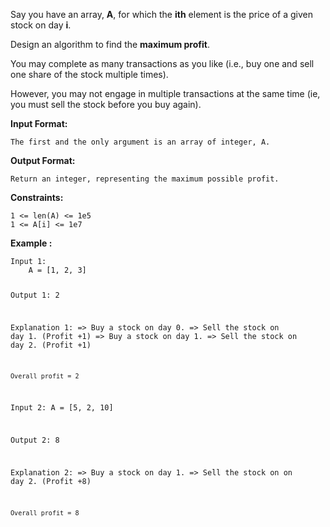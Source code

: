 <div class="markdown-content" id="problem-content">
<p>Say you have an array, <strong>A</strong>, for which the <strong>ith</strong> element is the price of a given stock on day <strong>i</strong>.</p>
<p>Design an algorithm to find the <strong>maximum profit</strong>.</p>
<p>You may complete as many transactions as you like (i.e., buy one and sell one share of the stock multiple times).</p>
<p>However, you may not engage in multiple transactions at the same time (ie, you must sell the stock before you buy again).</p>
<p><strong>Input Format:</strong></p>
<div class="highlighter-rouge"><pre class="highlight"><code>The first and the only argument is an array of integer, A.
</code></pre>
</div>
<p><strong>Output Format:</strong></p>
<div class="highlighter-rouge"><pre class="highlight"><code>Return an integer, representing the maximum possible profit.
</code></pre>
</div>
<p><strong>Constraints:</strong></p>
<div class="highlighter-rouge"><pre class="highlight"><code>1 &lt;= len(A) &lt;= 1e5
1 &lt;= A[i] &lt;= 1e7
</code></pre>
</div>
<p><strong>Example :</strong></p>
<div class="highlighter-rouge"><pre class="highlight"><code>Input 1:
    A = [1, 2, 3]

Output 1:
    2

Explanation 1:
    =&gt; Buy a stock on day 0.
    =&gt; Sell the stock on day 1. (Profit +1)
    =&gt; Buy a stock on day 1.
    =&gt; Sell the stock on day 2. (Profit +1)
    
    Overall profit = 2

Input 2:
    A = [5, 2, 10]

Output 2:
    8

Explanation 2:
    =&gt; Buy a stock on day 1.
    =&gt; Sell the stock on on day 2. (Profit +8)
    
    Overall profit = 8
</code></pre>
</div>

</div>